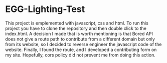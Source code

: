 # EGG-Lighting-Test
This project is emplemented with javascript, css and html.
To run this project you have to clone the repository and then double click to the index.html.
A decision I made that is worth mentioning is that Bored API does not give a route path to contribute from a different domain but only from its website, so I decided to reverse engineer the javascript code of the website. Finally, I found the route, and I developed a contributing form on my site. Hopefully, cors policy did not prevent me from doing this action.
